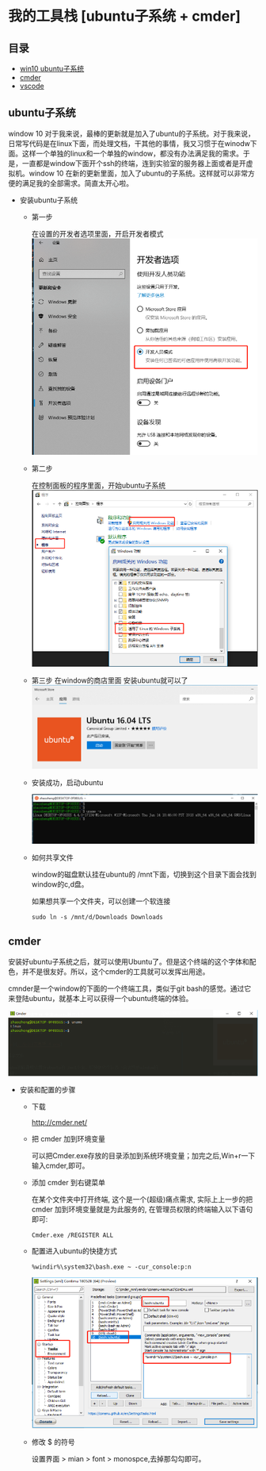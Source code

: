 # 我的工具栈 [ubuntu子系统 + cmder] 

## 目录

* [win10 ubuntu子系统](ubuntu子系统)
* [cmder](cmder)
* [vscode](vscode)

## ubuntu子系统

window 10 对于我来说，最棒的更新就是加入了ubuntu的子系统。对于我来说，日常写代码是在linux下面，而处理文档，干其他的事情，我又习惯于在winodw下面。这样一个单独的linux和一个单独的window，都没有办法满足我的需求。于是，一直都是window下面开个ssh的终端，连到实验室的服务器上面或者是开虚拟机。window 10 在新的更新里面，加入了ubuntu的子系统。这样就可以非常方便的满足我的全部需求。简直太开心啦。

* 安装ubuntu子系统

    * 第一步

        在设置的开发者选项里面，开启开发者模式 
        ![tu](../pic/工具栈_1.png)

    * 第二步

        在控制面板的程序里面，开始ubuntu子系统
        ![tu](../pic/工具栈_2.png)

    * 第三步
        在window的商店里面 安装ubuntu就可以了
        ![tu](../pic/工具栈_3.png)
    
    * 安装成功，启动ubuntu

        ![tu](../pic/工具栈_4.png)

    * 如何共享文件

        window的磁盘默认挂在ubuntu的 /mnt下面，切换到这个目录下面会找到window的c,d盘。

        如果想共享一个文件夹，可以创建一个软连接
        ```
        sudo ln -s /mnt/d/Downloads Downloads
        ```

## cmder

安装好ubuntu子系统之后，就可以使用Ubuntu了。但是这个终端的这个字体和配色，并不是很友好。所以，这个cmder的工具就可以发挥出用途。

cmnder是一个window的下面的一个终端工具，类似于git bash的感觉。通过它来登陆ubuntu，就基本上可以获得一个ubuntu终端的体验。

![tu](../pic/工具栈_5.png)

* 安装和配置的步骤

    * 下载
    
        http://cmder.net/
    
    * 把 cmder 加到环境变量

        可以把Cmder.exe存放的目录添加到系统环境变量；加完之后,Win+r一下输入cmder,即可。

    * 添加 cmder 到右键菜单

        在某个文件夹中打开终端, 这个是一个(超级)痛点需求, 实际上上一步的把 cmder 加到环境变量就是为此服务的, 在管理员权限的终端输入以下语句即可:

        ```
        Cmder.exe /REGISTER ALL
        ```

    * 配置进入ubuntu的快捷方式
        ```
        %windir%\system32\bash.exe ~ -cur_console:p:n
        ```

        ![tu](../pic/工具栈_6.png)

    * 修改 $ 的符号

        设置界面 > mian > font > monospce,去掉那勾勾即可。